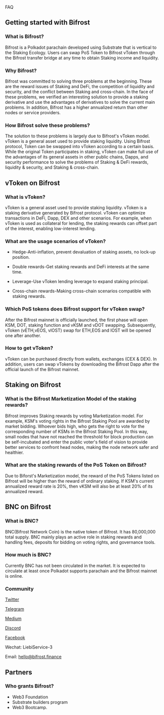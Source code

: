 FAQ 

## Getting started with Bifrost

### What is Bifrost?

Bifrost is a Polkadot parachain developed using Substrate that is vertical to the Staking Ecology. Users can swap PoS Token to Bifrost vToken through the Bifrost transfer bridge at any time to obtain Staking income and liquidity.

### Why Bifrost?

Bifrost was committed to solving three problems at the beginning. These are the reward issues of Staking and DeFi, the competition of liquidity and security, and the conflict between Staking and cross-chain. In the face of these problems, we verified an interesting solution to provide a staking derivative and use the advantages of derivatives to solve the current main problems. In addition, Bifrost has a higher annualized return than other nodes or service providers.

### How Bifrost solve these problems? 

The solution to these problems is largely due to Bifrost's vToken model. vToken is a general asset used to provide staking liquidity. Using Bifrost protocol, Token can be swapped into vToken according to a certain basis. While the original Token participates in staking, vToken can make full use of the advantages of its general assets in other public chains, Dapps, and security performance to solve the problems of Staking & DeFi rewards, liquidity & security, and Staking & cross-chain.

## vToken on Bifrost

### What is vToken?

vToken is a general asset used to provide staking liquidity. vToken is a staking derivative generated by Bifrost protocol. vToken can optimize transactions in DeFi, Dapp, DEX and other scenarios. For example, when vToken is used as collateral for lending, the staking rewards can offset part of the interest, enabling low-interest lending.

### What are the usage scenarios of vToken?

- Hedge-Anti-inflation, prevent devaluation of staking assets, no lock-up position.

- Double rewards-Get staking rewards and DeFi interests at the same time.

- Leverage-Use vToken lending leverage to expand staking principal.

- Cross-chain rewards-Making cross-chain scenarios compatible with staking rewards.

### Which PoS tokens does Bifrost support for vToken swap?

After the Bifrost mainnet is officially launched, the first phase will open KSM, DOT, staking function and vKSM and vDOT swapping. Subsequently, vToken (vETH,vEOS, vIOST) swap for ETH,EOS and IOST will be opened one after another.

### How to get vToken?

vToken can be purchased directly from wallets, exchanges (CEX & DEX).
In addition, users can swap vTokens by downloading the Bifrost Dapp after the official launch of the Bifrost mainnet.

## Staking on Bifrost

### What is the Bifrost Marketization Model of the staking rewards?

Bifrost improves Staking rewards by voting Marketization model. For example, KSM's voting rights in the Bifrost Staking Pool are awarded by market bidding. Whoever bids high, who gets the right to vote for the corresponding number of KSMs in the Bifrost Staking Pool. In this way, small nodes that have not reached the threshold for block production can be self-incubated and enter the public voter's field of vision to provide better services to confront head nodes, making the node network safer and healthier.

### What are the staking rewards of the PoS Token on Bifrost?

Due to Biforst's Marketization model, the reward of the PoS Tokens listed on Bifrost will be higher than the reward of ordinary staking. If KSM's current annualized reward rate is 20%, then vKSM will also be at least 20% of its annualized reward.

## BNC on Bifrost

### What is BNC?

BNC(Bifrost Network Coin) is the native token of Bifrost. It has 80,000,000 total supply. BNC mainly plays an active role in staking rewards and handling fees, deposits for bidding on voting rights, and governance tools.

### How much is BNC?

Currently BNC has not been circulated in the market. It is expected to circulate at least once Polkadot supports parachain and the Bifrost mainnet is online. 

### Community 

[Twitter](https://twitter.com/bifrost_network)

[Telegram](https://t.me/bifrost_networkP)

[Medium](https://medium.com/@bifrost_network)

[Discord](https://discord.com/channels/704931715222732870/704931715961061379)

[Facebook](https://www.facebook.com/groups/792195241270123)

Wechat: LiebiService-3

Email: <hello@bifrost.finance>

## Partners

### Who grants Bifrost?

- Web3 Foundation
- Substrate builders program
- Web3 Bootcamp.

